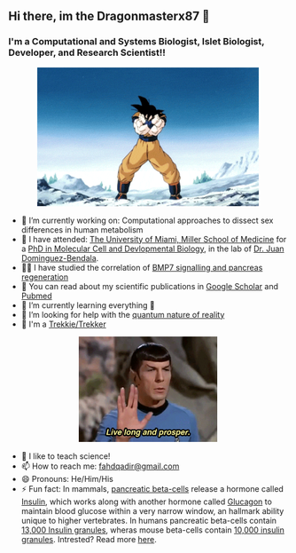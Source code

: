 ## Hi there, im the Dragonmasterx87 👋
### I'm a Computational and Systems Biologist, Islet Biologist, Developer, and Research Scientist!!

<p align="center">
  <img width="400" height="250" src="https://github.com/Dragonmasterx87/Gifs/blob/main/DZ_goku.gif">
</p>

- 🔭 I’m currently working on: Computational approaches to dissect sex differences in human metabolism
- 🏫 I have attended: [The University of Miami, Miller School of Medicine](https://med.miami.edu/) for a [PhD in Molecular Cell and Devlopmental Biology](https://med.miami.edu/en/graduate-studies/doctoral-programs/molecular-cell-and-developmental-biology), in the lab of [Dr. Juan Dominguez-Bendala](https://med.miami.edu/labs/dom%C3%ADnguez-bendala-lab).
- 👨‍🔬 I have studied the correlation of [BMP7 signalling and pancreas regeneration](https://scholarship.miami.edu/esploro/outputs/doctoral/Induction-of-Beta-Cell-Regeneration-by-Activin-Like-Kinase-3-Stimulation/991031447541002976)
- 📜 You can read about my scientific publications in [Google Scholar](https://scholar.google.com/citations?user=RRFfx7YAAAAJ&hl=en) and [Pubmed](https://pubmed.ncbi.nlm.nih.gov/?term=qadir%20MMF)
- 🌱 I’m currently learning everything 🤣
- 🤔 I’m looking for help with the [quantum nature of reality](https://www.science.org/news/2017/10/quantum-experiment-space-confirms-reality-what-you-make-it-0)
- 🖖 I'm a [Trekkie/Trekker](https://en.wikipedia.org/wiki/Trekkie) 

<p align="center">
  <img width="250" height="190" src="https://github.com/Dragonmasterx87/Gifs/blob/main/LLAP.gif">
</p>

- 💬 I like to teach science!
- 📫 How to reach me: fahdqadir@gmail.com
- 😄 Pronouns: He/Him/His
- ⚡ Fun fact: In mammals, [pancreatic beta-cells](https://en.wikipedia.org/wiki/Beta_cell) release a hormone called [Insulin](https://en.wikipedia.org/wiki/Insulin), which works along with another hormone called [Glucagon](https://en.wikipedia.org/wiki/Glucagon) to maintain blood glucose within a very narrow window, an hallmark ability unique to higher vertebrates. In humans pancreatic beta-cells contain [13,000 Insulin granules](https://link.springer.com/article/10.1007/BF01230690), wheras mouse beta-cells contain [10,000 insulin granules](https://pubmed.ncbi.nlm.nih.gov/11976915/). Intrested? Read more [here](https://link.springer.com/article/10.1007/s00125-003-1153-1).

[Thesis]: https://scholarship.miami.edu/esploro/outputs/doctoral/Induction-of-Beta-Cell-Regeneration-by-Activin-Like-Kinase-3-Stimulation/991031447541002976
